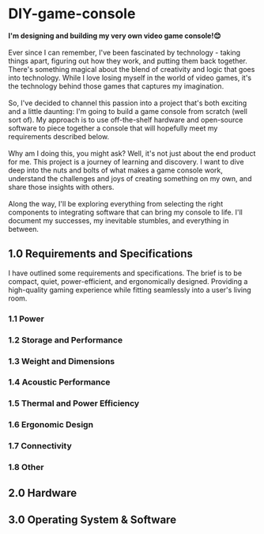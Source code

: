 # DIY-game-console
**I'm designing and building my very own video game console!😊** <br>
<br>
Ever since I can remember, I've been fascinated by technology - taking things apart, figuring out how they work, and putting them back together. There's something magical about the blend of creativity and logic that goes into technology. While I love losing myself in the world of video games, it's the technology behind those games that captures my imagination. <br>
<br>
So, I've decided to channel this passion into a project that's both exciting and a little daunting: I'm going to build a game console from scratch (well sort of). My approach is to use off-the-shelf hardware and open-source software to piece together a console that will hopefully meet my requirements described below. <br>
<br>
Why am I doing this, you might ask? Well, it's not just about the end product for me. This project is a journey of learning and discovery. I want to dive deep into the nuts and bolts of what makes a game console work, understand the challenges and joys of creating something on my own, and share those insights with others. <br>
<br>
Along the way, I'll be exploring everything from selecting the right components to integrating software that can bring my console to life. I'll document my successes, my inevitable stumbles, and everything in between. <br>
## 1.0 Requirements and Specifications
I have outlined some requirements and specifications. The brief is to be compact, quiet, power-efficient, and ergonomically designed. Providing a high-quality gaming experience while fitting seamlessly into a user's living room. <br>
### 1.1 Power
### 1.2 Storage and Performance
### 1.3 Weight and Dimensions
### 1.4 Acoustic Performance
### 1.5 Thermal and Power Efficiency
### 1.6 Ergonomic Design
### 1.7 Connectivity
### 1.8 Other
## 2.0 Hardware
## 3.0 Operating System & Software
